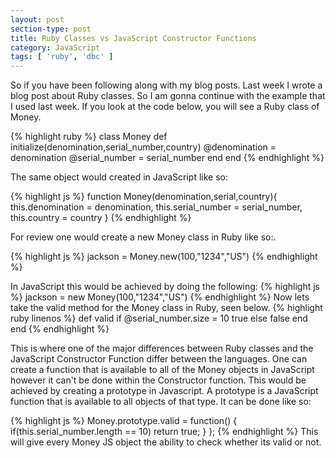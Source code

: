 ```yaml
---
layout: post
section-type: post
title: Ruby Classes vs JavaScript Constructor Functions
category: JavaScript
tags: [ 'ruby', 'dbc' ]
---
```

So if you have been following along with my blog posts. Last week I wrote a blog post about Ruby classes. So I am gonna continue with the example that I used last week. If you look at the code below, you will see a Ruby class of Money.

{% highlight ruby %}
class Money
def initialize(denomination,serial_number,country)
  @denomination = denomination
  @serial_number = serial_number
  end
end
{% endhighlight %}

The same object would created in JavaScript like so:


{% highlight js %}
function Money(denomination,serial,country){
this.denomination = denomination,
this.serial_number = serial_number,
this.country = country
}
{% endhighlight %}

For review one would create a new Money class in Ruby like so:.

{% highlight js %}
jackson = Money.new(100,"1234","US")
{% endhighlight %}

In JavaScript this would be achieved by doing the following:
{% highlight js %}
jackson = new Money(100,"1234","US")
{% endhighlight %}
Now lets take the valid method for the Money class in Ruby, seen below.
{% highlight ruby linenos %}
    def valid
        if @serial_number.size = 10
            true
        else
            false
        end
    end
 {% endhighlight %}

  This is where one of the major differences between Ruby classes and the JavaScript Constructor Function differ between the languages. One can create a function that is available to all of the Money objects in JavaScript however it can't be done within the Constructor function. This would be achieved by creating a prototype in Javascript. A prototype is a JavaScript function that is available to all objects of that type. It can be done like so:

  {% highlight js %}
  Money.prototype.valid = function() {
      if(this.serial_number.length == 10)
          return true;
      }
  };
  {% endhighlight %}
  This will give every Money JS object the ability to check whether its valid or not.

